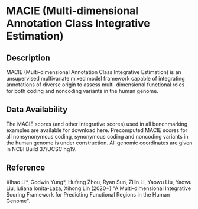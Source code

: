 # MACIE (Multi-dimensional Annotation Class Integrative Estimation)

## Description
MACIE (Multi-dimensional Annotation Class Integrative Estimation) is an unsupervised multivariate mixed model framework capable of integrating annotations of diverse origin to assess multi-dimensional functional roles for both coding and noncoding variants in the human genome.

## Data Availability
The MACIE scores (and other integrative scores) used in all benchmarking examples are available for download here. Precomputed MACIE scores for all nonsynonymous coding, synonymous coding and noncoding variants in the human genome is under construction. All genomic coordinates are given in NCBI Build 37/UCSC hg19.

## Reference
Xihao Li*, Godwin Yung*, Hufeng Zhou, Ryan Sun, Zilin Li, Yaowu Liu, Yaowu Liu, Iuliana Ionita-Laza, Xihong Lin (2020+) "A Multi-dimensional Integrative Scoring Framework for Predicting Functional Regions in the Human Genome".

